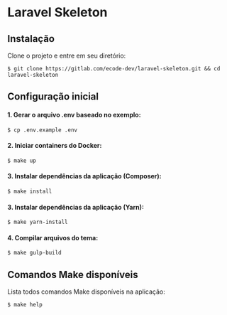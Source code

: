 # Laravel Skeleton

## Instalação

Clone o projeto e entre em seu diretório:

```console
$ git clone https://gitlab.com/ecode-dev/laravel-skeleton.git && cd laravel-skeleton
```

## Configuração inicial

#### 1. Gerar o arquivo .env baseado no exemplo:

```console
$ cp .env.example .env
```

#### 2. Iniciar containers do Docker:

```console
$ make up
```

#### 3. Instalar dependências da aplicação (Composer):

```console
$ make install
```

#### 3. Instalar dependências da aplicação (Yarn):

```console
$ make yarn-install
```

#### 4. Compilar arquivos do tema:

```console
$ make gulp-build
```

## Comandos Make disponíveis

Lista todos comandos Make disponíveis na aplicação:

```console
$ make help
```
